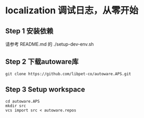 # localization 调试日志，从零开始

## Step 1 安装依赖 

请参考 README.md 的 ./setup-dev-env.sh

## Step 2 下载autoware库

```
git clone https://github.com/libpet-co/autoware.APS.git

```

## Step 3 Setup workspace
```
cd autoware.APS
mkdir src
vcs import src < autoware.repos
```

